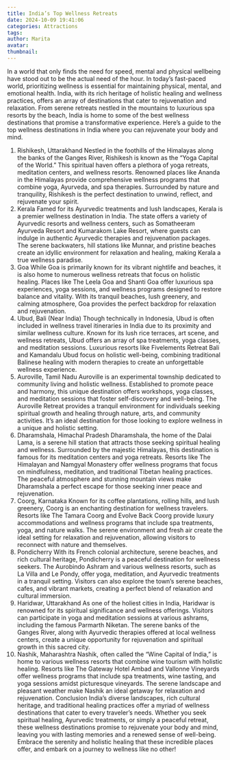 ```yaml
---
title: India’s Top Wellness Retreats
date: 2024-10-09 19:41:06
categories: Attractions
tags:
author: Marita
avatar:
thumbnail:
---
```

In a world that only finds the need for speed, mental and physical wellbeing have stood out to be the actual need of the hour. In today’s fast-paced world, prioritizing wellness is essential for maintaining physical, mental, and emotional health. India, with its rich heritage of holistic healing and wellness practices, offers an array of destinations that cater to rejuvenation and relaxation. From serene retreats nestled in the mountains to luxurious spa resorts by the beach, India is home to some of the best wellness destinations that promise a transformative experience. Here’s a guide to the top wellness destinations in India where you can rejuvenate your body and mind.
1. Rishikesh, Uttarakhand
Nestled in the foothills of the Himalayas along the banks of the Ganges River, Rishikesh is known as the “Yoga Capital of the World.” This spiritual haven offers a plethora of yoga retreats, meditation centers, and wellness resorts. Renowned places like Ananda in the Himalayas provide comprehensive wellness programs that combine yoga, Ayurveda, and spa therapies. Surrounded by nature and tranquility, Rishikesh is the perfect destination to unwind, reflect, and rejuvenate your spirit.
2. Kerala
Famed for its Ayurvedic treatments and lush landscapes, Kerala is a premier wellness destination in India. The state offers a variety of Ayurvedic resorts and wellness centers, such as Somatheeram Ayurveda Resort and Kumarakom Lake Resort, where guests can indulge in authentic Ayurvedic therapies and rejuvenation packages. The serene backwaters, hill stations like Munnar, and pristine beaches create an idyllic environment for relaxation and healing, making Kerala a true wellness paradise.
3. Goa
While Goa is primarily known for its vibrant nightlife and beaches, it is also home to numerous wellness retreats that focus on holistic healing. Places like The Leela Goa and Shanti Goa offer luxurious spa experiences, yoga sessions, and wellness programs designed to restore balance and vitality. With its tranquil beaches, lush greenery, and calming atmosphere, Goa provides the perfect backdrop for relaxation and rejuvenation.
4. Ubud, Bali (Near India)
Though technically in Indonesia, Ubud is often included in wellness travel itineraries in India due to its proximity and similar wellness culture. Known for its lush rice terraces, art scene, and wellness retreats, Ubud offers an array of spa treatments, yoga classes, and meditation sessions. Luxurious resorts like Fivelements Retreat Bali and Kamandalu Ubud focus on holistic well-being, combining traditional Balinese healing with modern therapies to create an unforgettable wellness experience.
5. Auroville, Tamil Nadu
Auroville is an experimental township dedicated to community living and holistic wellness. Established to promote peace and harmony, this unique destination offers workshops, yoga classes, and meditation sessions that foster self-discovery and well-being. The Auroville Retreat provides a tranquil environment for individuals seeking spiritual growth and healing through nature, arts, and community activities. It’s an ideal destination for those looking to explore wellness in a unique and holistic setting.
6. Dharamshala, Himachal Pradesh
Dharamshala, the home of the Dalai Lama, is a serene hill station that attracts those seeking spiritual healing and wellness. Surrounded by the majestic Himalayas, this destination is famous for its meditation centers and yoga retreats. Resorts like The Himalayan and Namgyal Monastery offer wellness programs that focus on mindfulness, meditation, and traditional Tibetan healing practices. The peaceful atmosphere and stunning mountain views make Dharamshala a perfect escape for those seeking inner peace and rejuvenation.
7. Coorg, Karnataka
Known for its coffee plantations, rolling hills, and lush greenery, Coorg is an enchanting destination for wellness travelers. Resorts like The Tamara Coorg and Evolve Back Coorg provide luxury accommodations and wellness programs that include spa treatments, yoga, and nature walks. The serene environment and fresh air create the ideal setting for relaxation and rejuvenation, allowing visitors to reconnect with nature and themselves.
8. Pondicherry
With its French colonial architecture, serene beaches, and rich cultural heritage, Pondicherry is a peaceful destination for wellness seekers. The Aurobindo Ashram and various wellness resorts, such as La Villa and Le Pondy, offer yoga, meditation, and Ayurvedic treatments in a tranquil setting. Visitors can also explore the town’s serene beaches, cafes, and vibrant markets, creating a perfect blend of relaxation and cultural immersion.
9. Haridwar, Uttarakhand
As one of the holiest cities in India, Haridwar is renowned for its spiritual significance and wellness offerings. Visitors can participate in yoga and meditation sessions at various ashrams, including the famous Parmarth Niketan. The serene banks of the Ganges River, along with Ayurvedic therapies offered at local wellness centers, create a unique opportunity for rejuvenation and spiritual growth in this sacred city.
10. Nashik, Maharashtra
Nashik, often called the “Wine Capital of India,” is home to various wellness resorts that combine wine tourism with holistic healing. Resorts like The Gateway Hotel Ambad and Vallonne Vineyards offer wellness programs that include spa treatments, wine tasting, and yoga sessions amidst picturesque vineyards. The serene landscape and pleasant weather make Nashik an ideal getaway for relaxation and rejuvenation.
Conclusion
India’s diverse landscapes, rich cultural heritage, and traditional healing practices offer a myriad of wellness destinations that cater to every traveler’s needs. Whether you seek spiritual healing, Ayurvedic treatments, or simply a peaceful retreat, these wellness destinations promise to rejuvenate your body and mind, leaving you with lasting memories and a renewed sense of well-being. Embrace the serenity and holistic healing that these incredible places offer, and embark on a journey to wellness like no other!